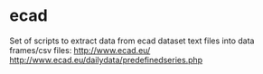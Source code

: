 # ecad

Set of scripts to extract data from ecad dataset text files into data frames/csv files:
http://www.ecad.eu/
http://www.ecad.eu/dailydata/predefinedseries.php